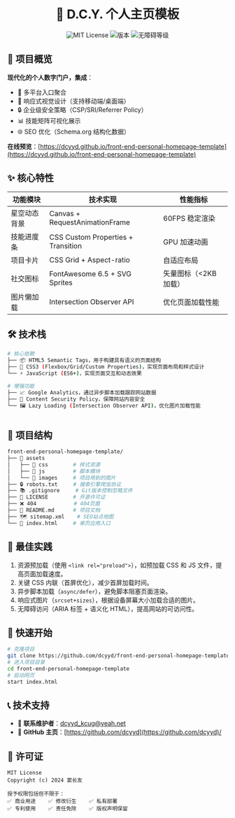 <h1 align="center">🌟 D.C.Y. 个人主页模板</h1>
<p align="center">
  <img src="https://img.shields.io/badge/license-MIT-blue.svg" alt="MIT License">
  <img src="https://img.shields.io/badge/version-2.0.0-green" alt="版本">
  <img src="https://img.shields.io/badge/accessibility-AA-success" alt="无障碍等级">
</p>

## 🚀 项目概览

**现代化的个人数字门户，集成**：

- 📌 多平台入口聚合
- 🎨 响应式视觉设计（支持移动端/桌面端）
- 🔒 企业级安全策略（CSP/SRI/Referrer Policy）
- 📊 技能矩阵可视化展示
- 🌐 SEO 优化（Schema.org 结构化数据）

**在线预览**：[https://dcyyd.github.io/front-end-personal-homepage-template](https://dcyyd.github.io/front-end-personal-homepage-template)

## ✨ 核心特性

| 功能模块     | 技术实现                           | 性能指标              |
| ------------ | ---------------------------------- | --------------------- |
| 星空动态背景 | Canvas + RequestAnimationFrame     | 60FPS 稳定渲染        |
| 技能进度条   | CSS Custom Properties + Transition | GPU 加速动画          |
| 项目卡片     | CSS Grid + Aspect-ratio            | 自适应布局            |
| 社交图标     | FontAwesome 6.5 + SVG Sprites      | 矢量图标（<2KB 加载） |
| 图片懒加载   | Intersection Observer API          | 优化页面加载性能      |

## 🛠️ 技术栈

```bash
# 核心依赖
├── 📦 HTML5 Semantic Tags，用于构建具有语义的页面结构
├── 🎨 CSS3 (Flexbox/Grid/Custom Properties)，实现页面布局和样式设计
└── ⚡ JavaScript (ES6+)，实现页面交互和动态效果

# 增强功能
├── 📈 Google Analytics，通过异步脚本加载跟踪网站数据
├── 🔐 Content Security Policy，保障网站内容安全
└── 🖼️ Lazy Loading (Intersection Observer API)，优化图片加载性能
```

```result

```

## 📂 项目结构

```bash
front-end-personal-homepage-template/
├── 📁 assets
│   ├── 📁 css        # 样式资源
│   ├── 📁 js         # 脚本模块
│   └── 📁 images     # 项目用到的图片
├── 🔒 robots.txt     # 搜索引擎爬虫协议
├── 📚 .gitignore     # Git版本控制忽略文件
├── 📄 LICENSE        # 开源许可证
├── ❌ 404            # 404页面
├── 📝 README.md      # 项目文档
├── 🗺️ sitemap.xml    # SEO站点地图
└── 📜 index.html     # 单页应用入口
```

## 🎯 最佳实践

1. 资源预加载（使用 `<link rel="preload">`），如预加载 CSS 和 JS 文件，提高页面加载速度。
2. 关键 CSS 内联（首屏优化），减少首屏加载时间。
3. 异步脚本加载（`async/defer`），避免脚本阻塞页面渲染。
4. 响应式图片（`srcset+sizes`），根据设备屏幕大小加载合适的图片。
5. 无障碍访问（ARIA 标签 + 语义化 HTML），提高网站的可访问性。

## 🚀 快速开始

```bash
# 克隆项目
git clone https://github.com/dcyyd/front-end-personal-homepage-template.git
# 进入项目目录
cd front-end-personal-homepage-template
# 启动网页
start index.html 
```

## 📞 技术支持

- 📮 **联系维护者**：[dcyyd_kcug@yeah.net](mailto:dcyyd_kcug@yeah.net)
- 🐙 **GitHub 主页**：[https://github.com/dcyyd](https://github.com/dcyyd)/

## 📜 许可证

```text
MIT License
Copyright (c) 2024 窦长友

授予权限包括但不限于：
✅ 商业用途    ✅ 修改衍生    ✅ 私有部署
✅ 专利使用    ✅ 责任免除    ✅ 版权声明保留
```

